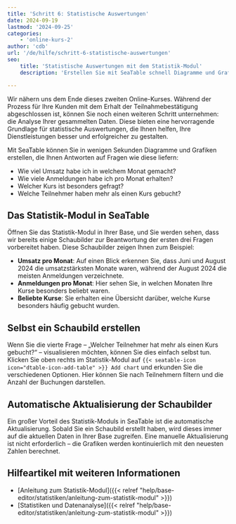 ```yaml
---
title: 'Schritt 6: Statistische Auswertungen'
date: 2024-09-19
lastmod: '2024-09-25'
categories:
    - 'online-kurs-2'
author: 'cdb'
url: '/de/hilfe/schritt-6-statistische-auswertungen'
seo:
    title: 'Statistische Auswertungen mit dem Statistik-Modul'
    description: 'Erstellen Sie mit SeaTable schnell Diagramme und Grafiken: Umsatz, Anmeldungen, beliebte Kurse – alle Statistiken in Ihrer Base stets automatisch aktuell und übersichtlich.'

---
```


Wir nähern uns dem Ende dieses zweiten Online-Kurses. Während der Prozess für Ihre Kunden mit dem Erhalt der Teilnahmebestätigung abgeschlossen ist, können Sie noch einen weiteren Schritt unternehmen: die Analyse Ihrer gesammelten Daten. Diese bieten eine hervorragende Grundlage für statistische Auswertungen, die Ihnen helfen, Ihre Dienstleistungen besser und erfolgreicher zu gestalten.

Mit SeaTable können Sie in wenigen Sekunden Diagramme und Grafiken erstellen, die Ihnen Antworten auf Fragen wie diese liefern:

- Wie viel Umsatz habe ich in welchem Monat gemacht?
- Wie viele Anmeldungen habe ich pro Monat erhalten?
- Welcher Kurs ist besonders gefragt?
- Welche Teilnehmer haben mehr als einen Kurs gebucht?

## Das Statistik-Modul in SeaTable

Öffnen Sie das Statistik-Modul in Ihrer Base, und Sie werden sehen, dass wir bereits einige Schaubilder zur Beantwortung der ersten drei Fragen vorbereitet haben. Diese Schaubilder zeigen Ihnen zum Beispiel:

- **Umsatz pro Monat**: Auf einen Blick erkennen Sie, dass Juni und August 2024 die umsatzstärksten Monate waren, während der August 2024 die meisten Anmeldungen verzeichnete.
- **Anmeldungen pro Monat**: Hier sehen Sie, in welchen Monaten Ihre Kurse besonders beliebt waren.
- **Beliebte Kurse**: Sie erhalten eine Übersicht darüber, welche Kurse besonders häufig gebucht wurden.

## Selbst ein Schaubild erstellen

Wenn Sie die vierte Frage – „Welcher Teilnehmer hat mehr als einen Kurs gebucht?“ – visualisieren möchten, können Sie dies einfach selbst tun. Klicken Sie oben rechts im Statistik-Modul auf `{{< seatable-icon icon="dtable-icon-add-table" >}} Add chart` und erkunden Sie die verschiedenen Optionen. Hier können Sie nach Teilnehmern filtern und die Anzahl der Buchungen darstellen.

## Automatische Aktualisierung der Schaubilder

Ein großer Vorteil des Statistik-Moduls in SeaTable ist die automatische Aktualisierung. Sobald Sie ein Schaubild erstellt haben, wird dieses immer auf die aktuellen Daten in Ihrer Base zugreifen. Eine manuelle Aktualisierung ist nicht erforderlich – die Grafiken werden kontinuierlich mit den neuesten Zahlen berechnet.

## Hilfeartikel mit weiteren Informationen

- [Anleitung zum Statistik-Modul]({{< relref "help/base-editor/statistiken/anleitung-zum-statistik-modul" >}})
- [Statistiken und Datenanalyse]({{< relref "help/base-editor/statistiken/anleitung-zum-statistik-modul" >}})
